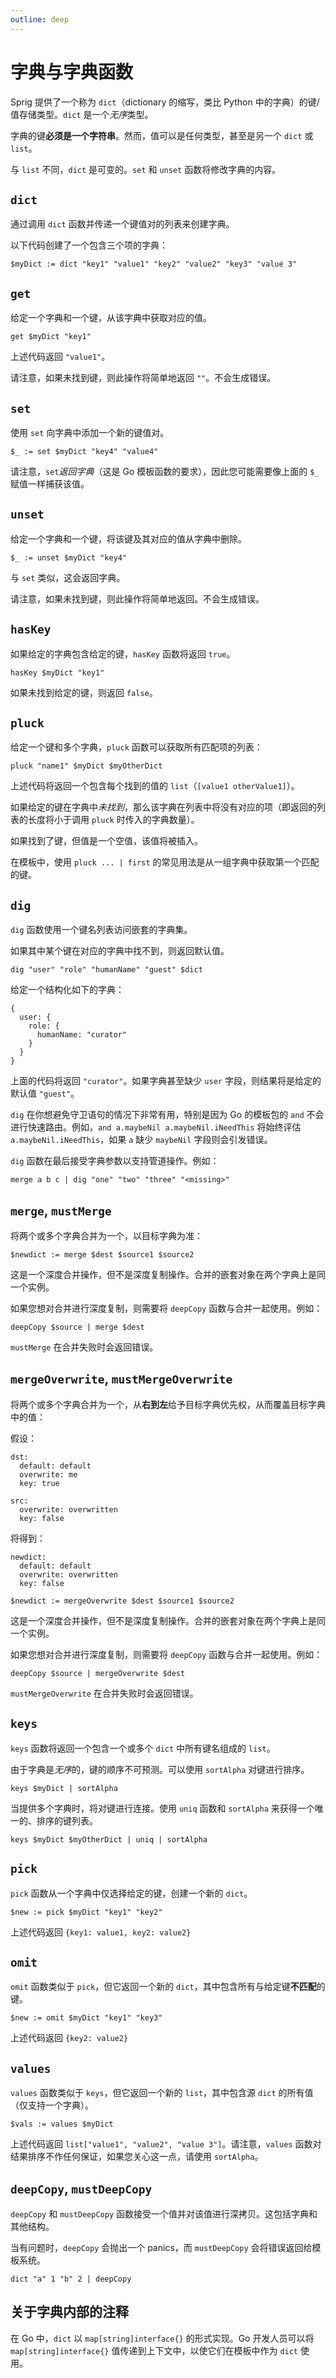```yaml
---
outline: deep
---
```


# 字典与字典函数

Sprig 提供了一个称为 `dict`（dictionary 的缩写，类比 Python 中的字典）的键/值存储类型。`dict` 是一个*无序*类型。

字典的键**必须是一个字符串**。然而，值可以是任何类型，甚至是另一个 `dict` 或 `list`。

与 `list` 不同，`dict` 是可变的。`set` 和 `unset` 函数将修改字典的内容。

## `dict`

通过调用 `dict` 函数并传递一个键值对的列表来创建字典。

以下代码创建了一个包含三个项的字典：

```
$myDict := dict "key1" "value1" "key2" "value2" "key3" "value 3"
```

## `get`

给定一个字典和一个键，从该字典中获取对应的值。

```
get $myDict "key1"
```

上述代码返回 `"value1"`。

请注意，如果未找到键，则此操作将简单地返回 `""`。不会生成错误。

## `set`

使用 `set` 向字典中添加一个新的键值对。

```
$_ := set $myDict "key4" "value4"
```

请注意，`set`​*返回字典*（这是 Go 模板函数的要求），因此您可能需要像上面的 `$_` 赋值一样捕获该值。

## `unset`

给定一个字典和一个键，将该键及其对应的值从字典中删除。

```
$_ := unset $myDict "key4"
```

与 `set` 类似，这会返回字典。

请注意，如果未找到键，则此操作将简单地返回。不会生成错误。

## `hasKey`

如果给定的字典包含给定的键，`hasKey` 函数将返回 `true`。

```
hasKey $myDict "key1"
```

如果未找到给定的键，则返回 `false`。

## `pluck`

给定一个键和多个字典，`pluck` 函数可以获取所有匹配项的列表：

```
pluck "name1" $myDict $myOtherDict
```

上述代码将返回一个包含每个找到的值的 `list`（`[value1 otherValue1]`）。

如果给定的键在字典中*未找到*，那么该字典在列表中将没有对应的项（即返回的列表的长度将小于调用 `pluck` 时传入的字典数量）。

如果找到了键，但值是一个空值，该值将被插入。

在模板中，使用 `pluck ... | first` 的常见用法是从一组字典中获取第一个匹配的键。

## `dig`

`dig` 函数使用一个键名列表访问嵌套的字典集。

如果其中某个键在对应的字典中找不到，则返回默认值。

```
dig "user" "role" "humanName" "guest" $dict
```

给定一个结构化如下的字典：

```
{
  user: {
    role: {
      humanName: "curator"
    }
  }
}
```

上面的代码将返回 `"curator"`。如果字典甚至缺少 `user` 字段，则结果将是给定的默认值 `"guest"`。

`dig` 在你想避免守卫语句的情况下非常有用，特别是因为 Go 的模板包的 `and` 不会进行快速路由。例如，`and a.maybeNil a.maybeNil.iNeedThis` 将始终评估 `a.maybeNil.iNeedThis`，如果 `a` 缺少 `maybeNil` 字段则会引发错误。

`dig` 函数在最后接受字典参数以支持管道操作。例如：

```
merge a b c | dig "one" "two" "three" "<missing>"
```

## `merge`, `mustMerge`

将两个或多个字典合并为一个，以目标字典为准：

```
$newdict := merge $dest $source1 $source2
```

这是一个深度合并操作，但不是深度复制操作。合并的嵌套对象在两个字典上是同一个实例。

如果您想对合并进行深度复制，则需要将 `deepCopy` 函数与合并一起使用。例如：

```
deepCopy $source | merge $dest
```

`mustMerge` 在合并失败时会返回错误。

## `mergeOverwrite`, `mustMergeOverwrite`

将两个或多个字典合并为一个，从**右到左**给予目标字典优先权，从而覆盖目标字典中的值：

假设：

```
dst:
  default: default
  overwrite: me
  key: true

src:
  overwrite: overwritten
  key: false
```

将得到：

```
newdict:
  default: default
  overwrite: overwritten
  key: false
```

```
$newdict := mergeOverwrite $dest $source1 $source2
```

这是一个深度合并操作，但不是深度复制操作。合并的嵌套对象在两个字典上是同一个实例。

如果您想对合并进行深度复制，则需要将 `deepCopy` 函数与合并一起使用。例如：

```
deepCopy $source | mergeOverwrite $dest
```

`mustMergeOverwrite` 在合并失败时会返回错误。

## `keys`

`keys` 函数将返回一个包含一个或多个 `dict` 中所有键名组成的 `list`。

由于字典是*无序*的，键的顺序不可预测。可以使用 `sortAlpha` 对键进行排序。

```
keys $myDict | sortAlpha
```

当提供多个字典时，将对键进行连接。使用 `uniq` 函数和 `sortAlpha` 来获得一个唯一的、排序的键列表。

```
keys $myDict $myOtherDict | uniq | sortAlpha
```

## `pick`

`pick` 函数从一个字典中仅选择给定的键，创建一个新的 `dict`。

```
$new := pick $myDict "key1" "key2"
```

上述代码返回 `{key1: value1, key2: value2}`

## `omit`

`omit` 函数类似于 `pick`，但它返回一个新的 `dict`，其中包含所有与给定键**不匹配**的键。

```
$new := omit $myDict "key1" "key3"
```

上述代码返回 `{key2: value2}`

## `values`

`values` 函数类似于 `keys`，但它返回一个新的 `list`，其中包含源 `dict` 的所有值（仅支持一个字典）。

```
$vals := values $myDict
```

上述代码返回 `list["value1", "value2", "value 3"]`。请注意，`values` 函数对结果排序不作任何保证，如果您关心这一点，请使用 `sortAlpha`。

## `deepCopy`, `mustDeepCopy`

`deepCopy` 和 `mustDeepCopy` 函数接受一个值并对该值进行深拷贝。这包括字典和其他结构。

当有问题时，`deepCopy` 会抛出一个 panics，而 `mustDeepCopy` 会将错误返回给模板系统。

```
dict "a" 1 "b" 2 | deepCopy
```

## 关于字典内部的注释

在 Go 中，`dict` 以 `map[string]interface{}` 的形式实现。Go 开发人员可以将 `map[string]interface{}` 值传递到上下文中，以使它们在模板中作为 `dict` 使用。
